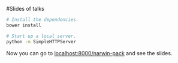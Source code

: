 #Slides of talks

```sh
# Install the dependencies.
bower install

# Start up a local server.
python -m SimpleHTTPServer
```

Now you can go to [localhost:8000/narwin-pack](http://localhost:8000/talks/) and see the slides.
